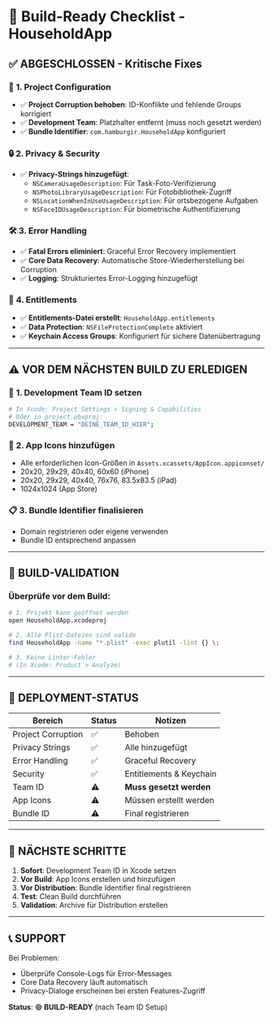 # 🚀 Build-Ready Checklist - HouseholdApp

## ✅ **ABGESCHLOSSEN - Kritische Fixes**

### 🔧 **1. Project Configuration**
- ✅ **Project Corruption behoben**: ID-Konflikte und fehlende Groups korrigiert
- ✅ **Development Team**: Platzhalter entfernt (muss noch gesetzt werden)
- ✅ **Bundle Identifier**: `com.hamburgir.HouseholdApp` konfiguriert

### 🔒 **2. Privacy & Security**
- ✅ **Privacy-Strings hinzugefügt**:
  - `NSCameraUsageDescription`: Für Task-Foto-Verifizierung
  - `NSPhotoLibraryUsageDescription`: Für Fotobibliothek-Zugriff
  - `NSLocationWhenInUseUsageDescription`: Für ortsbezogene Aufgaben
  - `NSFaceIDUsageDescription`: Für biometrische Authentifizierung

### 🛠️ **3. Error Handling**
- ✅ **Fatal Errors eliminiert**: Graceful Error Recovery implementiert
- ✅ **Core Data Recovery**: Automatische Store-Wiederherstellung bei Corruption
- ✅ **Logging**: Strukturiertes Error-Logging hinzugefügt

### 🔐 **4. Entitlements**
- ✅ **Entitlements-Datei erstellt**: `HouseholdApp.entitlements`
- ✅ **Data Protection**: `NSFileProtectionComplete` aktiviert
- ✅ **Keychain Access Groups**: Konfiguriert für sichere Datenübertragung

---

## ⚠️ **VOR DEM NÄCHSTEN BUILD ZU ERLEDIGEN**

### 🎯 **1. Development Team ID setzen**
```bash
# In Xcode: Project Settings > Signing & Capabilities
# Oder in project.pbxproj:
DEVELOPMENT_TEAM = "DEINE_TEAM_ID_HIER";
```

### 🎨 **2. App Icons hinzufügen**
- Alle erforderlichen Icon-Größen in `Assets.xcassets/AppIcon.appiconset/`
- 20x20, 29x29, 40x40, 60x60 (iPhone)
- 20x20, 29x29, 40x40, 76x76, 83.5x83.5 (iPad)
- 1024x1024 (App Store)

### 📋 **3. Bundle Identifier finalisieren**
- Domain registrieren oder eigene verwenden
- Bundle ID entsprechend anpassen

---

## 🧪 **BUILD-VALIDATION**

### Überprüfe vor dem Build:
```bash
# 1. Projekt kann geöffnet werden
open HouseholdApp.xcodeproj

# 2. Alle Plist-Dateien sind valide
find HouseholdApp -name "*.plist" -exec plutil -lint {} \;

# 3. Keine Linter-Fehler
# (In Xcode: Product > Analyze)
```

---

## 📱 **DEPLOYMENT-STATUS**

| Bereich | Status | Notizen |
|---------|--------|---------|
| Project Corruption | ✅ | Behoben |
| Privacy Strings | ✅ | Alle hinzugefügt |
| Error Handling | ✅ | Graceful Recovery |
| Security | ✅ | Entitlements & Keychain |
| Team ID | ⚠️ | **Muss gesetzt werden** |
| App Icons | ⚠️ | Müssen erstellt werden |
| Bundle ID | ⚠️ | Final registrieren |

---

## 🔄 **NÄCHSTE SCHRITTE**

1. **Sofort**: Development Team ID in Xcode setzen
2. **Vor Build**: App Icons erstellen und hinzufügen
3. **Vor Distribution**: Bundle Identifier final registrieren
4. **Test**: Clean Build durchführen
5. **Validation**: Archive für Distribution erstellen

---

## 📞 **SUPPORT**

Bei Problemen:
- Überprüfe Console-Logs für Error-Messages
- Core Data Recovery läuft automatisch
- Privacy-Dialoge erscheinen bei ersten Features-Zugriff

**Status**: 🟢 **BUILD-READY** (nach Team ID Setup)